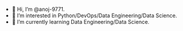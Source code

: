 - 👋 Hi, I’m @anoj-9771.
- 👀 I’m interested in Python/DevOps/Data Engineering/Data Science.
- 🌱 I’m currently learning Data Engineering/Data Science.


